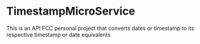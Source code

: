 # TimestampMicroService
This is an API FCC personal project that converts dates or timestamp to its respective timestamp or date equivalents
